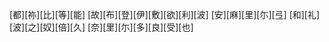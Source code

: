 [都][祢][比][等][能] [故][布][登][伊][敷][欲][利][波] [安][麻][里][尓][弖] [和][礼][波][之][奴][倍][久] [奈][里][尓][多][良][受][也]
